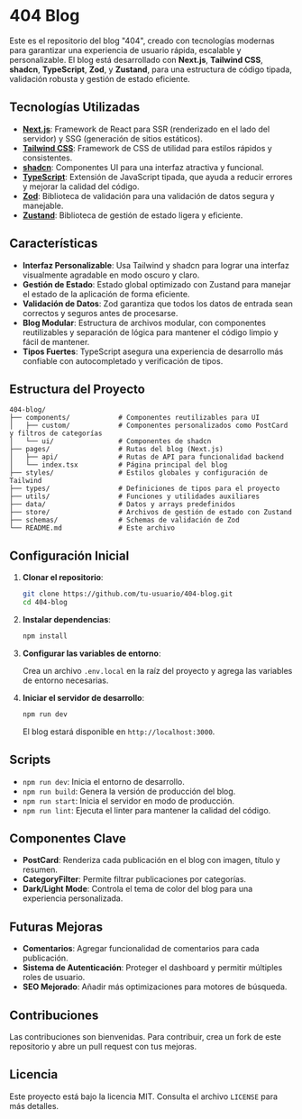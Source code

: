 
# 404 Blog

Este es el repositorio del blog "404", creado con tecnologías modernas para garantizar una experiencia de usuario rápida, escalable y personalizable. El blog está desarrollado con **Next.js**, **Tailwind CSS**, **shadcn**, **TypeScript**, **Zod**, y **Zustand**, para una estructura de código tipada, validación robusta y gestión de estado eficiente.

## Tecnologías Utilizadas

- **[Next.js](https://nextjs.org/)**: Framework de React para SSR (renderizado en el lado del servidor) y SSG (generación de sitios estáticos).
- **[Tailwind CSS](https://tailwindcss.com/)**: Framework de CSS de utilidad para estilos rápidos y consistentes.
- **[shadcn](https://shadcn.dev/)**: Componentes UI para una interfaz atractiva y funcional.
- **[TypeScript](https://www.typescriptlang.org/)**: Extensión de JavaScript tipada, que ayuda a reducir errores y mejorar la calidad del código.
- **[Zod](https://zod.dev/)**: Biblioteca de validación para una validación de datos segura y manejable.
- **[Zustand](https://zustand.pmnd.rs/)**: Biblioteca de gestión de estado ligera y eficiente.

## Características

- **Interfaz Personalizable**: Usa Tailwind y shadcn para lograr una interfaz visualmente agradable en modo oscuro y claro.
- **Gestión de Estado**: Estado global optimizado con Zustand para manejar el estado de la aplicación de forma eficiente.
- **Validación de Datos**: Zod garantiza que todos los datos de entrada sean correctos y seguros antes de procesarse.
- **Blog Modular**: Estructura de archivos modular, con componentes reutilizables y separación de lógica para mantener el código limpio y fácil de mantener.
- **Tipos Fuertes**: TypeScript asegura una experiencia de desarrollo más confiable con autocompletado y verificación de tipos.
  
## Estructura del Proyecto

```plaintext
404-blog/
├── components/            # Componentes reutilizables para UI
│   ├── custom/            # Componentes personalizados como PostCard y filtros de categorías
│   └── ui/                # Componentes de shadcn
├── pages/                 # Rutas del blog (Next.js)
│   ├── api/               # Rutas de API para funcionalidad backend
│   └── index.tsx          # Página principal del blog
├── styles/                # Estilos globales y configuración de Tailwind
├── types/                 # Definiciones de tipos para el proyecto
├── utils/                 # Funciones y utilidades auxiliares
├── data/                  # Datos y arrays predefinidos
├── store/                 # Archivos de gestión de estado con Zustand
├── schemas/               # Schemas de validación de Zod
└── README.md              # Este archivo
```

## Configuración Inicial

1. **Clonar el repositorio**:

   ```bash
   git clone https://github.com/tu-usuario/404-blog.git
   cd 404-blog
   ```

2. **Instalar dependencias**:

   ```bash
   npm install
   ```

3. **Configurar las variables de entorno**:

   Crea un archivo `.env.local` en la raíz del proyecto y agrega las variables de entorno necesarias.

4. **Iniciar el servidor de desarrollo**:

   ```bash
   npm run dev
   ```

   El blog estará disponible en `http://localhost:3000`.

## Scripts

- `npm run dev`: Inicia el entorno de desarrollo.
- `npm run build`: Genera la versión de producción del blog.
- `npm run start`: Inicia el servidor en modo de producción.
- `npm run lint`: Ejecuta el linter para mantener la calidad del código.

## Componentes Clave

- **PostCard**: Renderiza cada publicación en el blog con imagen, título y resumen.
- **CategoryFilter**: Permite filtrar publicaciones por categorías.
- **Dark/Light Mode**: Controla el tema de color del blog para una experiencia personalizada.

## Futuras Mejoras

- **Comentarios**: Agregar funcionalidad de comentarios para cada publicación.
- **Sistema de Autenticación**: Proteger el dashboard y permitir múltiples roles de usuario.
- **SEO Mejorado**: Añadir más optimizaciones para motores de búsqueda.
  
## Contribuciones

Las contribuciones son bienvenidas. Para contribuir, crea un fork de este repositorio y abre un pull request con tus mejoras.

## Licencia

Este proyecto está bajo la licencia MIT. Consulta el archivo `LICENSE` para más detalles.

